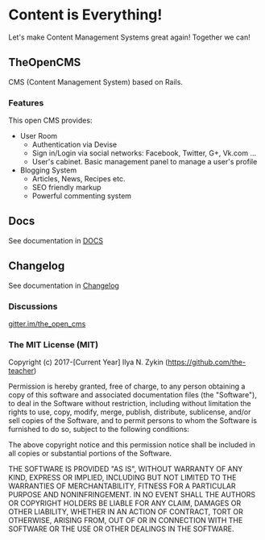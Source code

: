 # Content is Everything!

Let's make Content Management Systems great again! Together we can!

## TheOpenCMS

CMS (Content Management System) based on Rails.

### Features

This open CMS provides:

* User Room
  * Authentication via Devise
  * Sign in/Login via social networks: Facebook, Twitter, G+, Vk.com ...
  * User's cabinet. Basic management panel to manage a user's profile
* Blogging System
  * Articles, News, Recipes etc.
  * SEO friendly markup
  * Powerful commenting system

## Docs

See documentation in [DOCS](./docs)

## Changelog

See documentation in [Changelog](./docs/Changelog.md)

### Discussions

[gitter.im/the_open_cms](https://gitter.im/the_open_cms/main)

### The MIT License (MIT)

Copyright (c) 2017-[Current Year] Ilya N. Zykin (https://github.com/the-teacher)

Permission is hereby granted, free of charge, to any person obtaining a copy of this software and associated documentation files (the "Software"), to deal in the Software without restriction, including without limitation the rights to use, copy, modify, merge, publish, distribute, sublicense, and/or sell copies of the Software, and to permit persons to whom the Software is furnished to do so, subject to the following conditions:

The above copyright notice and this permission notice shall be included in all copies or substantial portions of the Software.

THE SOFTWARE IS PROVIDED "AS IS", WITHOUT WARRANTY OF ANY KIND, EXPRESS OR IMPLIED, INCLUDING BUT NOT LIMITED TO THE WARRANTIES OF MERCHANTABILITY, FITNESS FOR A PARTICULAR PURPOSE AND NONINFRINGEMENT. IN NO EVENT SHALL THE AUTHORS OR COPYRIGHT HOLDERS BE LIABLE FOR ANY CLAIM, DAMAGES OR OTHER LIABILITY, WHETHER IN AN ACTION OF CONTRACT, TORT OR OTHERWISE, ARISING FROM, OUT OF OR IN CONNECTION WITH THE SOFTWARE OR THE USE OR OTHER DEALINGS IN THE SOFTWARE.
